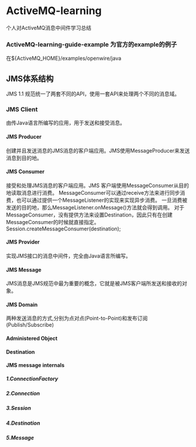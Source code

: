# ActiveMQ-learning
个人对ActiveMQ消息中间件学习总结

### ActiveMQ-learning-guide-example 为官方的example的例子
在${ActiveMQ_HOME}/examples/openwire/java


## JMS体系结构
JMS 1.1 规范统一了两套不同的API，使用一套API来处理两个不同的消息域。

### JMS Client
由传Java语言所编写的应用，用于发送和接受消息。

####  JMS Producer
创建并且发送消息的JMS消息的客户端应用。JMS使用MessageProducer来发送消息到目的地。

####  JMS Consumer
接受和处理JMS消息的客户端应用。JMS 客户端使用MessageConsumer从目的地读取消息进行消费。
MessageConsumer可以通过receive方法来进行同步消费，也可以通过提供一个MessageListener的实现来实现异步消费。
一旦消费被发送的目的地，那么MessageListener.onMessage()方法就会得到调用。
对于MessageConsumer，没有提供方法来设置Destination，因此只有在创建MessageConsumer的时候就直接指定。
Session.createMessageConsumer(destination);

#### JMS Provider
实现JMS接口的消息中间件，完全由Java语言所编写。

#### JMS Message
JMS消息是JMS规范中最为重要的概念，它就是被JMS客户端所发送和接收的对象。

#### JMS Domain
两种发送消息的方式,分别为点对点(Point-to-Point)和发布订阅(Publish/Subscribe)

#### Administered Object

#### Destination


#### JMS message internals



##### 1.ConnectionFactory

##### 2.Connection

##### 3.Session

##### 4.Destination

##### 5.Message 
